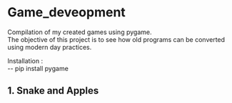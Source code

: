 # Game_deveopment
Compilation of my created games using pygame.<br>
The objective of this project is to see how old programs can be converted using modern day practices.

Installation : <br>
-- pip install pygame<br>

## 1. Snake and Apples
